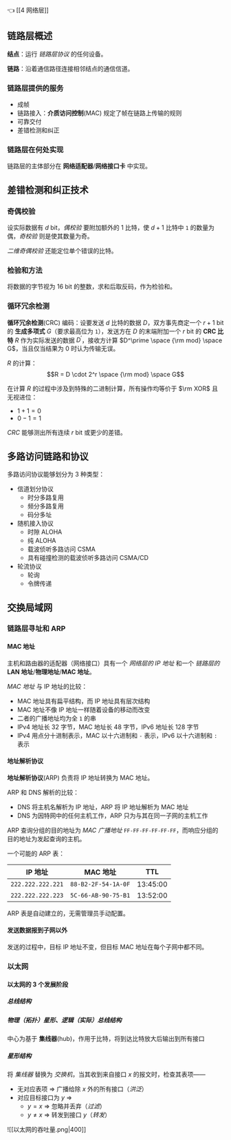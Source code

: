 👈 [[4 网络层]]

## 链路层概述

**结点**：运行 *链路层协议* 的任何设备。

**链路**：沿着通信路径连接相邻结点的通信信道。

### 链路层提供的服务

- 成帧
- 链路接入：**介质访问控制**(MAC) 规定了帧在链路上传输的规则
- 可靠交付
- 差错检测和纠正

### 链路层在何处实现

链路层的主体部分在 **网络适配器**/**网络接口卡** 中实现。

## 差错检测和纠正技术

### 奇偶校验

设实际数据有 $d$ bit，*偶校验* 要附加额外的 $1$ 比特，使 $d + 1$ 比特中 `1` 的数量为偶，*奇校验* 则是使其数量为奇。

*二维奇偶校验* 还能定位单个错误的比特。

### 检验和方法

将数据的字节视为 $16$ bit 的整数，求和后取反码，作为检验和。

### 循环冗余检测

**循环冗余检测**(CRC) 编码：设要发送 $d$ 比特的数据 $D$，双方事先商定一个 $r + 1$ bit 的 **生成多项式** $G$（要求最高位为 `1`），发送方在 $D$ 的末端附加一个 $r$ bit 的 **CRC 比特** $R$ 作为实际发送的数据 $D^\prime$，接收方计算 $D^\prime \space {\rm mod} \space G$，当且仅当结果为 $0$ 时认为传输无误。

$R$ 的计算：$$R = D \cdot 2^r \space {\rm mod} \space G$$

在计算 $R$ 的过程中涉及到特殊的二进制计算，所有操作均等价于 $\rm XOR$ 且无视进位：

- $1 + 1 = 0$
- $0 - 1 = 1$

*CRC* 能够测出所有连续 $r$ bit 或更少的差错。

## 多路访问链路和协议

多路访问协议能够划分为 3 种类型：

- 信道划分协议
	- 时分多路复用
	- 频分多路复用
	- 码分多址
- 随机接入协议
	- 时隙 ALOHA
	- 纯 ALOHA
	- 载波侦听多路访问 CSMA
	- 具有碰撞检测的载波侦听多路访问 CSMA/CD
- 轮流协议
	- 轮询
	- 令牌传递

## 交换局域网

### 链路层寻址和 ARP

#### MAC 地址

主机和路由器的适配器（网络接口）具有一个 *网络层的 IP 地址* 和一个 *链路层的* **LAN 地址**/**物理地址**/**MAC 地址**。

*MAC 地址* 与 IP 地址的比较：

- MAC 地址具有扁平结构，而 IP 地址具有层次结构
- MAC 地址不像 IP 地址一样随着设备的移动而改变
- 二者的广播地址均为全 `1` 的串
- IPv4 地址长 $32$ 字节，MAC 地址长 $48$ 字节，IPv6 地址长 $128$ 字节
- IPv4 用点分十进制表示，MAC 以十六进制和 `-` 表示，IPv6 以十六进制和 `:` 表示

#### 地址解析协议

**地址解析协议**(ARP) 负责将 IP 地址转换为 MAC 地址。

ARP 和 DNS 解析的比较：

- DNS 将主机名解析为 IP 地址，ARP 将 IP 地址解析为 MAC 地址
- DNS 为因特网中的任何主机工作，ARP 只为与其在同一子网的主机工作

ARP 查询分组的目的地址为 *MAC 广播地址* `FF-FF-FF-FF-FF-FF`，而响应分组的目的地址为发起查询的主机。

一个可能的 ARP 表：

| IP 地址             | MAC 地址              | TTL      |
| ----------------- | ------------------- | -------- |
| `222.222.222.221` | `88-B2-2F-54-1A-0F` | 13:45:00 |
| `222.222.222.223` | `5C-66-AB-90-75-B1` | 13:52:00 |

ARP 表是自动建立的，无需管理员手动配置。

#### 发送数据报到子网以外

发送的过程中，目标 IP 地址不变，但目标 MAC 地址在每个子网中都不同。

### 以太网

#### 以太网的 3 个发展阶段

##### 总线结构

##### 物理（拓扑）星形、逻辑（实际）总线结构

中心为基于 **集线器**(hub)，作用于比特，将到达比特放大后输出到所有接口

##### 星形结构

将 *集线器* 替换为 *交换机*，当其收到来自接口 $x$ 的报文时，检查其表项——

- 无对应表项 => 广播给除 $x$ 外的所有接口（*洪泛*）
- 对应目标接口为 $y$ =>
	- $y = x$ => 忽略并丢弃（*过滤*）
	- $y \neq x$ => 转发到接口 $y$（*转发*）

![[以太网的吞吐量.png|400]]